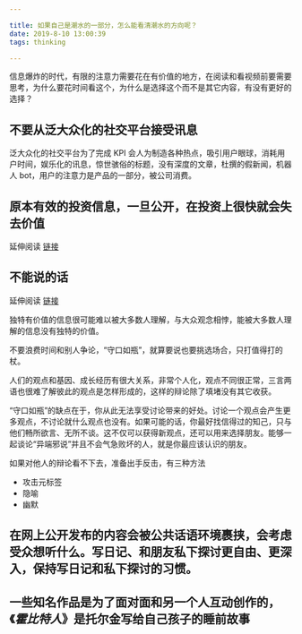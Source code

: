 ```yaml
---

title: 如果自己是潮水的一部分，怎么能看清潮水的方向呢？
date: 2019-8-10 13:00:39
tags: thinking

---
```


信息爆炸的时代，有限的注意力需要花在有价值的地方，在阅读和看视频前要需要思考，为什么要花时间看这个，为什么是选择这个而不是其它内容，有没有更好的选择？



## 不要从泛大众化的社交平台接受讯息

泛大众化的社交平台为了完成 KPI 会人为制造各种热点，吸引用户眼球，消耗用户时间，娱乐化的讯息，惊世骇俗的标题，没有深度的文章，杜撰的假新闻，机器人 bot，用户的注意力是产品的一部分，被公司消费。

## 原本有效的投资信息，一旦公开，在投资上很快就会失去价值

延伸阅读 [链接](https://vincent1q84.github.io/2019/08/10/%E5%8E%9F%E6%9C%AC%E6%9C%89%E6%95%88%E7%9A%84%E6%8A%95%E8%B5%84%E4%BF%A1%E6%81%AF-%E4%B8%80%E6%97%A6%E5%85%AC%E5%BC%80-%E5%9C%A8%E6%8A%95%E8%B5%84%E4%B8%8A%E5%BE%88%E5%BF%AB%E5%B0%B1%E4%BC%9A%E5%A4%B1%E5%8E%BB%E4%BB%B7%E5%80%BC/)

## 不能说的话

延伸阅读 [链接](https://vincent1q84.github.io/2019/08/10/%E4%B8%8D%E8%83%BD%E8%AF%B4%E7%9A%84%E8%AF%9D-%E9%BB%91%E5%AE%A2%E4%B8%8E%E7%94%BB%E5%AE%B6-%E6%91%98%E5%BD%95/)

独特有价值的信息很可能难以被大多数人理解，与大众观念相悖，能被大多数人理解的信息没有独特的价值。

不要浪费时间和别人争论，“守口如瓶”，就算要说也要挑选场合，只打值得打的杖。

人们的观点和基因、成长经历有很大关系，非常个人化，观点不同很正常，三言两语也很难了解彼此的观点是怎样形成的，这样的辩论除了填堵没有其它收获。

“守口如瓶”的缺点在于，你从此无法享受讨论带来的好处。讨论一个观点会产生更多观点，不讨论就什么观点也没有。如果可能的话，你最好找信得过的知己，只与他们畅所欲言、无所不谈。这不仅可以获得新观点，还可以用来选择朋友。能够一起谈论“异端邪说”并且不会气急败坏的人，就是你最应该认识的朋友。

如果对他人的辩论看不下去，准备出手反击，有三种方法

- 攻击元标签
- 隐喻
- 幽默

## 在网上公开发布的内容会被公共话语环境裹挟，会考虑受众想听什么。写日记、和朋友私下探讨更自由、更深入，保持写日记和私下探讨的习惯。

## 一些知名作品是为了面对面和另一个人互动创作的，《*霍比特人*》是托尔金写给自己孩子的睡前故事